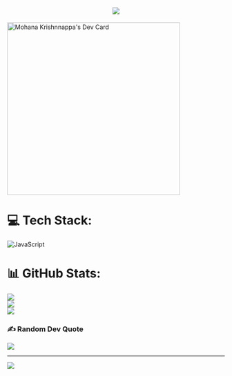 <h1 align="center">
  <img
    src="https://readme-typing-svg.herokuapp.com?font=Righteous&size=35&duration=4000&color=00AE61&center=true&vCenter=true&random=false&width=500&height=70&lines=Hi+There!+%F0%9F%91%8B;I'm+Mohana+Krishnnappa!;JavaScript+Web+Developer;and+WordPress+Designer;" />
</h1>

<a href="https://app.daily.dev/mohanakrishnnappa"><img src="https://api.daily.dev/devcards/ed8a90ee0d624f51a41f4072c0ac9cef.png?r=fvj" width="400" alt="Mohana Krishnnappa's Dev Card"/></a>

# 💻 Tech Stack:
![JavaScript](https://img.shields.io/badge/javascript-%23323330.svg?style=for-the-badge&logo=javascript&logoColor=%23F7DF1E)
# 📊 GitHub Stats:
![](https://github-readme-stats.vercel.app/api?username=mohanakrishnnappa&theme=gruvbox&hide_border=false&include_all_commits=true&count_private=true)<br/>
![](https://github-readme-streak-stats.herokuapp.com/?user=mohanakrishnnappa&theme=gruvbox&hide_border=false)<br/>
![](https://github-readme-stats.vercel.app/api/top-langs/?username=mohanakrishnnappa&theme=gruvbox&hide_border=false&include_all_commits=true&count_private=true&layout=compact)

### ✍️ Random Dev Quote
![](https://quotes-github-readme.vercel.app/api?type=vetical&theme=gruvbox)

---
[![](https://visitcount.itsvg.in/api?id=mohanakrishnnappa&icon=6&color=3)](https://visitcount.itsvg.in)

<!-- Proudly created with GPRM ( https://gprm.itsvg.in ) -->
